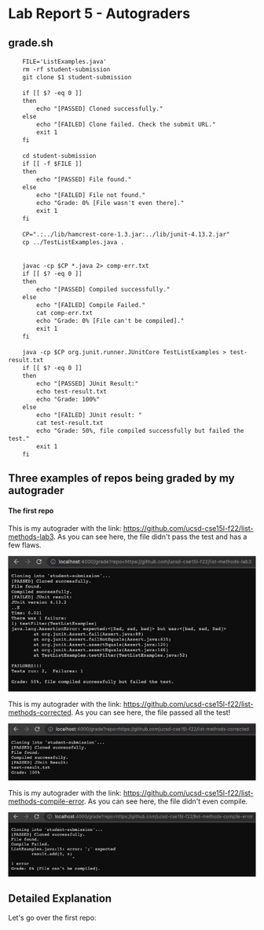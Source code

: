 
# Lab Report 5 - Autograders

## grade.sh 

        FILE='ListExamples.java'
        rm -rf student-submission
        git clone $1 student-submission

        if [[ $? -eq 0 ]]
        then
            echo "[PASSED] Cloned successfully."
        else
            echo "[FAILED] Clone failed. Check the submit URL."
            exit 1
        fi

        cd student-submission
        if [[ -f $FILE ]]
        then 
            echo "[PASSED] File found."
        else
            echo "[FAILED] File not found."
            echo "Grade: 0% [File wasn't even there]."
            exit 1
        fi  

        CP=".:../lib/hamcrest-core-1.3.jar:../lib/junit-4.13.2.jar"
        cp ../TestListExamples.java .


        javac -cp $CP *.java 2> comp-err.txt
        if [[ $? -eq 0 ]]
        then
            echo "[PASSED] Compiled successfully."
        else
            echo "[FAILED] Compile Failed."
            cat comp-err.txt
            echo "Grade: 0% [File can't be compiled]."
            exit 1
        fi

        java -cp $CP org.junit.runner.JUnitCore TestListExamples > test-result.txt
        if [[ $? -eq 0 ]]
        then
            echo "[PASSED] JUnit Result:"
            echo test-result.txt
            echo "Grade: 100%"
        else
            echo "[FAILED] JUnit result: "
            cat test-result.txt
            echo "Grade: 50%, file compiled successfully but failed the test."
            exit 1
        fi




## Three examples of repos being graded by my autograder

#### The first repo

This is my autograder with the link: https://github.com/ucsd-cse15l-f22/list-methods-lab3. As you can see here, the file didn't pass the test and has a few flaws.

![first_repo](first_repo.png)

This is my autograder with the link: https://github.com/ucsd-cse15l-f22/list-methods-corrected. As you can see here, the file passed all the test!

![second_repo](second_repo.png)

This is my autograder with the link: https://github.com/ucsd-cse15l-f22/list-methods-compile-error. As you can see here, the file didn't even compile.

![third_repo](third_repo.png)

## Detailed Explanation

Let's go over the first repo:

